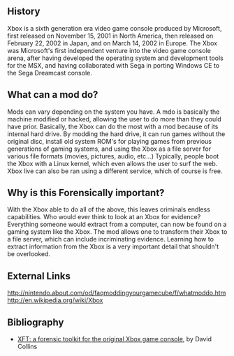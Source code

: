 ## History

Xbox is a sixth generation era video game console produced by Microsoft,
first released on November 15, 2001 in North America, then released on
February 22, 2002 in Japan, and on March 14, 2002 in Europe. The Xbox
was Microsoft's first independent venture into the video game console
arena, after having developed the operating system and development tools
for the MSX, and having collaborated with Sega in porting Windows CE to
the Sega Dreamcast console.

## What can a mod do?

Mods can vary depending on the system you have. A mdo is basically the
machine modified or hacked, allowing the user to do more than they could
have prior. Basically, the Xbox can do the most with a mod because of
its internal hard drive. By modding the hard drive, it can run games
without the original disc, install old system ROM's for playing games
from previous generations of gaming systems, and using the Xbox as a
file server for various file formats (movies, pictures, audio, etc...)
Typically, people boot the Xbox with a Linux kernel, which even allows
the user to surf the web. Xbox live can also be ran using a different
service, which of course is free.

## Why is this Forensically important?

With the Xbox able to do all of the above, this leaves criminals endless
capabilities. Who would ever think to look at an Xbox for evidence?
Everything someone would extract from a computer, can now be found on a
gaming system like the Xbox. The mod allows one to transform their Xbox
to a file server, which can include incriminating evidence. Learning how
to extract information from the Xbox is a very important detail that
shouldn't be overlooked.

## External Links

<http://nintendo.about.com/od/faqmoddingyourgamecube/f/whatmoddo.htm>
<http://en.wikipedia.org/wiki/Xbox>

## Bibliography

- [XFT: a forensic toolkit for the original Xbox game
  console](http://www.inderscience.com/search/index.php?action=record&rec_id=24903&prevQuery=&ps=10&m=or),
  by David Collins